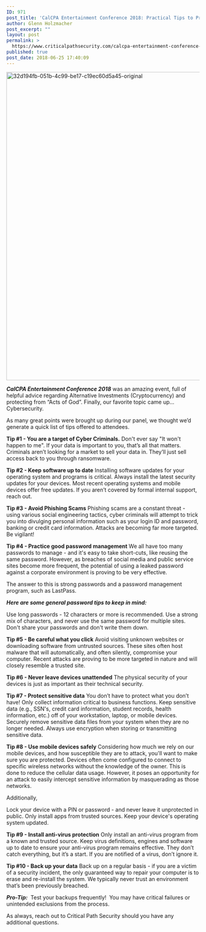 ```yaml
---
ID: 971
post_title: 'CalCPA Entertainment Conference 2018: Practical Tips to Protect Your Business'
author: Glenn Holzmacher
post_excerpt: ""
layout: post
permalink: >
  https://www.criticalpathsecurity.com/calcpa-entertainment-conference-2018-practical-tips-to-protect-your-business/
published: true
post_date: 2018-06-25 17:40:09
---
```

<img title="32d194fb-051b-4c99-be17-c19ec60d5a45-original" src="https://www.criticalpathsecurity.com/wp-content/uploads/2018/06/32d194fb-051b-4c99-be17-c19ec60d5a45-original-1024x804.jpeg" alt="32d194fb-051b-4c99-be17-c19ec60d5a45-original" width="1024" height="804" />

<em><strong>CalCPA Entertainment Conference 2018</strong></em> was an amazing event, full of helpful advice regarding Alternative Investments (Cryptocurrency) and protecting from “Acts of God”. Finally, our favorite topic came up… Cybersecurity.

As many great points were brought up during our panel, we thought we’d generate a quick list of tips offered to attendees.

<strong>Tip #1 - You are a target of Cyber Criminals.</strong>
Don't ever say "It won't happen to me". If your data is important to you, that’s all that matters. Criminals aren’t looking for a market to sell your data in. They’ll just sell access back to you through ransomware.

<strong>Tip #2 - Keep software up to date</strong>
Installing software updates for your operating system and programs is critical. Always install the latest security updates for your devices. Most recent operating systems and mobile devices offer free updates. If you aren’t covered by formal internal support, reach out.

<strong>Tip #3 - Avoid Phishing Scams</strong>
Phishing scams are a constant threat - using various social engineering tactics, cyber criminals will attempt to trick you into divulging personal information such as your login ID and password, banking or credit card information. Attacks are becoming far more targeted. Be vigilant!

<strong>Tip #4 - Practice good password management</strong>
We all have too many passwords to manage - and it's easy to take short-cuts, like reusing the same password. However, as breaches of social media and public service sites become more frequent, the potential of using a leaked password against a corporate environment is proving to be very effective.

The answer to this is strong passwords and a password management program, such as LastPass.

<strong><em>Here are some general password tips to keep in mind:</em></strong>

Use long passwords - 12 characters or more is recommended.
Use a strong mix of characters, and never use the same password for multiple sites.
Don't share your passwords and don't write them down.

<strong>Tip #5 - Be careful what you click</strong>
Avoid visiting unknown websites or downloading software from untrusted sources. These sites often host malware that will automatically, and often silently, compromise your computer. Recent attacks are proving to be more targeted in nature and will closely resemble a trusted site.

<strong>Tip #6 - Never leave devices unattended</strong>
The physical security of your devices is just as important as their technical security.

<strong>Tip #7 - Protect sensitive data</strong>
You don’t have to protect what you don’t have! Only collect information critical to business functions.
Keep sensitive data (e.g., SSN's, credit card information, student records, health information, etc.) off of your workstation, laptop, or mobile devices.
Securely remove sensitive data files from your system when they are no longer needed.
Always use encryption when storing or transmitting sensitive data.

<strong>Tip #8 - Use mobile devices safely</strong>
Considering how much we rely on our mobile devices, and how susceptible they are to attack, you'll want to make sure you are protected. Devices often come configured to connect to specific wireless networks without the knowledge of the owner. This is done to reduce the cellular data usage. However, it poses an opportunity for an attack to easily intercept sensitive information by masquerading as those networks.

Additionally,

Lock your device with a PIN or password - and never leave it unprotected in public.
Only install apps from trusted sources.
Keep your device's operating system updated.

<strong>Tip #9 - Install anti-virus protection</strong>
Only install an anti-virus program from a known and trusted source. Keep virus definitions, engines and software up to date to ensure your anti-virus program remains effective. They don’t catch everything, but it’s a start. If you are notified of a virus, don’t ignore it.

<strong>Tip #10 - Back up your data</strong>
Back up on a regular basis - if you are a victim of a security incident, the only guaranteed way to repair your computer is to erase and re-install the system. We typically never trust an environment that’s been previously breached.

<em><strong>Pro-Tip:</strong></em>  Test your backups frequently!  You may have critical failures or unintended exclusions from the process.

As always, reach out to Critical Path Security should you have any additional questions.